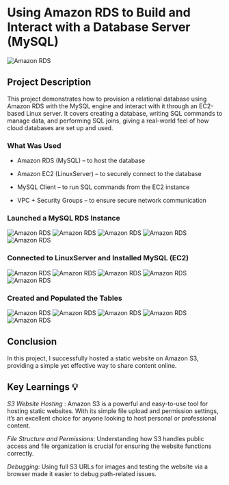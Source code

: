 # Using Amazon RDS to Build and Interact with a Database Server (MySQL)

![Amazon RDS ](./images/rds.png)

## Project Description
This project demonstrates how to provision a relational database using Amazon RDS with the MySQL engine and interact with it through an EC2-based Linux server. It covers creating a database, writing SQL commands to manage data, and performing SQL joins, giving a real-world feel of how cloud databases are set up and used.

###  What Was Used
* Amazon RDS (MySQL) – to host the database

* Amazon EC2 (LinuxServer) – to securely connect to the database

* MySQL Client – to run SQL commands from the EC2 instance

* VPC + Security Groups – to ensure secure network communication

### Launched a MySQL RDS Instance

![Amazon RDS ](./images/dbcreatemethod.png)
![Amazon RDS ](./images/engine.png)
![Amazon RDS ](./images/credentials.png)
![Amazon RDS ](./images/connectvpc.png)
![Amazon RDS ](./images/dbcreatedsuc.png)

### Connected to LinuxServer and Installed MySQL (EC2)

![Amazon RDS ](./images/putty1.png)
![Amazon RDS ](./images/putty2.png)
![Amazon RDS ](./images/sshconnect.png)
![Amazon RDS ](./images/installmyql.png)
![Amazon RDS ](./images/dbdone.png)


### Created and Populated the Tables

![Amazon RDS](./images/InsertRESTART.png)
![Amazon RDS](./images/SELECTRESTART.png)
![Amazon RDS](./images/CPMAIN.png)
![Amazon RDS](./images/SELECTCloud_P.png)
![Amazon RDS](./images/InnerJoin.png)




## Conclusion
In this project, I successfully hosted a static website on Amazon S3, providing a simple yet effective way to share content online. 

## Key Learnings 💡
*S3 Website Hosting* : Amazon S3 is a powerful and easy-to-use tool for hosting static websites. With its simple file upload and permission settings, it’s an excellent choice for anyone looking to host personal or professional content.

*File Structure and Permissions*: Understanding how S3 handles public access and file organization is crucial for ensuring the website functions correctly.

*Debugging*: Using full S3 URLs for images and testing the website via a browser made it easier to debug path-related issues.